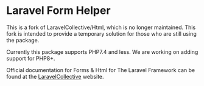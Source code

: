 # Laravel Form Helper

This is a fork of LaravelCollective/Html, which is no longer maintained. This fork is intended to provide a temporary solution for those who are still using the package.

Currently this package supports PHP7.4 and less. We are working on adding support for PHP8+.

Official documentation for Forms & Html for The Laravel Framework can be found at the [LaravelCollective](https://laravelcollective.com/docs) website.